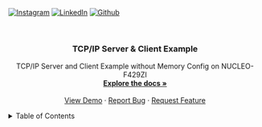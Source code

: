 <div id="top"></div>

<!-- PROJECT SHIELDS -->
<!--
*** I'm using markdown "reference style" links for readability.
*** Reference links are enclosed in brackets [ ] instead of parentheses ( ).
*** See the bottom of this document for the declaration of the reference variables
*** for contributors-url, forks-url, etc. This is an optional, concise syntax you may use.
*** https://www.markdownguide.org/basic-syntax/#reference-style-links
-->

[![Instagram][instagram-shield]][instagram-url]
[![LinkedIn][linkedin-shield]][linkedin-url]
[![Github][github-shield]][github-url]  

<!-- PROJECT LOGO -->
<br />
<div align="center">
  <h3 align="center">TCP/IP Server & Client Example</h3>

  <p align="center">
    TCP/IP Server and Client Example without Memory Config on NUCLEO-F429ZI 
    <br />
    <a href="https://github.com/arslanalperen/TCP-IP-Server-Client"><strong>Explore the docs »</strong></a>
    <br />
    <br />
    <a href="https://github.com/arslanalperen/TCP-IP-Server-Client">View Demo</a>
    ·
    <a href="https://github.com/arslanalperen/TCP-IP-Server-Client/issues">Report Bug</a>
    ·
    <a href="https://github.com/arslanalperen/TCP-IP-Server-Client/issues">Request Feature</a>
  </p>
</div>

<!-- TABLE OF CONTENTS -->
<details>
  <summary>Table of Contents</summary>
  <ol>
    <li>
      <a href="#ethernet-setup">Ethernet Setup</a>
       <ul>
        <li><a href="#creating-a-project">Creating a Project</a></li>
        <li><a href="#clock-configuration">Clock Configuration</a></li>
        <li><a href="#timer-configuration">Timer Configuration</a></li>
        <li><a href="#ethernet-configuration">Ethernet Configuration</a></li>
        <li><a href="#lwip-configuration">LWIP Configuration</a></li>
      </ul>
    </li>
    <li>
      <a href="#software-setup">Software Setup</a>
      <ul>
        <li><a href="#tcp-server">TCP Server</a></li>
        <li><a href="#tcp-client">TCP Client</a></li>
      </ul>
    </li>
    <li>
      <a href="#ethernet-connection">Ethernet Connection</a>
      <ul>
        <li><a href="#tcp-server-connection">TCP Server Connection</a></li>
        <li><a href="#tcp-client-connection">TCP Client Connection</a></li>
      </ul>
    </li>
    <li><a href="#review">Review</a></li>
  </ol>
</details>



<!-- MARKDOWN LINKS & IMAGES -->
<!-- https://www.markdownguide.org/basic-syntax/#reference-style-links -->

[instagram-shield]: https://img.shields.io/badge/Instagram-E4405F?style=for-the-badge&logo=instagram&logoColor=white
[github-shield]: https://img.shields.io/badge/GitHub-100000?style=for-the-badge&logo=github&logoColor=white
[linkedin-shield]: https://img.shields.io/badge/LinkedIn-0077B5?style=for-the-badge&logo=linkedin&logoColor=white

[instagram-url]: https://www.instagram.com/arslanalperen55/
[github-url]: https://github.com/arslanalperen
[linkedin-url]: https://www.linkedin.com/in/arslanalperen/

[fifo-diagram]: Images/fifo-diagram.png
